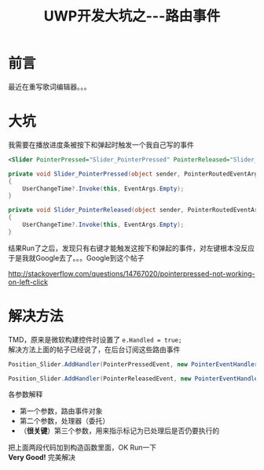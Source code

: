 ﻿---
title: UWP开发大坑之---路由事件
categories: UWP
tags: [UWP,路由事件]
---

# 前言

最近在重写歌词编辑器。。。

# 大坑

我需要在播放进度条被按下和弹起时触发一个我自己写的事件

``` xml
<Slider PointerPressed="Slider_PointerPressed" PointerReleased="Slider_PointerReleased" />
```

``` c#
private void Slider_PointerPressed(object sender, PointerRoutedEventArgs e)
{
    UserChangeTime?.Invoke(this, EventArgs.Empty);
}

private void Slider_PointerReleased(object sender, PointerRoutedEventArgs e)
{
    UserChangeTime?.Invoke(this, EventArgs.Empty);
}
```

结果Run了之后，发现只有右键才能触发这按下和弹起的事件，对左键根本没反应   
于是我就Google去了。。。Google到这个帖子

http://stackoverflow.com/questions/14767020/pointerpressed-not-working-on-left-click

# 解决方法

TMD，原来是微软构建控件时设置了 `e.Handled = true;`  
解决方法上面的帖子已经说了，在后台订阅这些路由事件

``` c#
Position_Slider.AddHandler(PointerPressedEvent, new PointerEventHandler((s, e) => UserChangeTime?.Invoke(this, EventArgs.Empty)), true);

Position_Slider.AddHandler(PointerReleasedEvent, new PointerEventHandler((s, e) => UserChangeTime?.Invoke(this, EventArgs.Empty)), true);
```  

各参数解释

- 第一个参数，路由事件对象
- 第二个参数，处理器（委托）
- （**很关键**）第三个参数，用来指示标记为已处理后是否仍要执行的

把上面两段代码加到构造函数里面，OK Run一下  
**Very Good!** 完美解决
